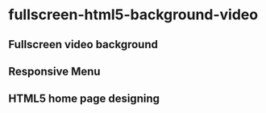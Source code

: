 # fullscreen-html5-background-video

## Fullscreen video background
## Responsive Menu
## HTML5 home page designing

